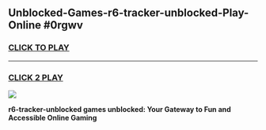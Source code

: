 
## Unblocked-Games-r6-tracker-unblocked-Play-Online #0rgwv
<h3>
<a href="https://news.freeplayer.one?title=r6-tracker-unblocked&ref=3">CLICK TO PLAY</a></h3>
<hr>

<h3>
<a href="https://news.freeplayer.one?title=r6-tracker-unblocked&ref=3">CLICK 2 PLAY</a>
  
</h3>

<a href="https://news.freeplayer.one?title=r6-tracker-unblocked&ref=3"><img src="https://clearcache.store/games.png"></a>


**r6-tracker-unblocked games unblocked: Your Gateway to Fun and Accessible Online Gaming**
